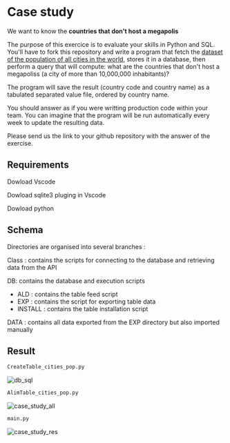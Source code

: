 # Case study


We want to know the __countries that don't host a megapolis__


The purpose of this exercice is to evaluate your skills in Python and SQL. You'll have to fork this repository and write a program that fetch the [dataset of the population of all cities in the world](https://public.opendatasoft.com/explore/dataset/geonames-all-cities-with-a-population-1000/export/?disjunctive.cou_name_en), stores it in a database, then perform a query that will compute: what are the countries that don't host a megapoliss (a city of more than 10,000,000 inhabitants)? 

The program will save the result (country code and country name) as a tabulated separated value file, ordered by country name. 

You should answer as if you were writting production code within your team. You can imagine that the program will be run automatically every week to update the resulting data.

Please send us the link to your github repository with the answer of the exercise. 



## Requirements

Dowload  Vscode

Dowload sqlite3 pluging in Vscode

Dowload python

## Schema

Directories are organised into several branches :

Class : contains the scripts for connecting to the database and retrieving data from the API

DB: contains the database and execution scripts

- ALD : contains the table feed script
- EXP : contains the script for exporting table data
- INSTALL : contains the table installation script

DATA : contains all data exported from the EXP directory but also imported manually

## Result

```bash
CreateTable_cities_pop.py
```
![db_sql](https://github.com/ChristopherGanzaroli/CGA-case-study-vianova/assets/60617045/ac5e1f71-b2f2-4f30-b629-161f2845a9fb)



```bash
AlimTable_cities_pop.py
```
![case_study_all](https://github.com/ChristopherGanzaroli/CGA-case-study-vianova/assets/60617045/a3ec7b35-342c-45de-b652-1a71270fe2d5)

```bash
main.py
```
![case_study_res](https://github.com/ChristopherGanzaroli/CGA-case-study-vianova/assets/60617045/d57d8c2e-aca4-4e67-811a-d663ff4080d6)



 
